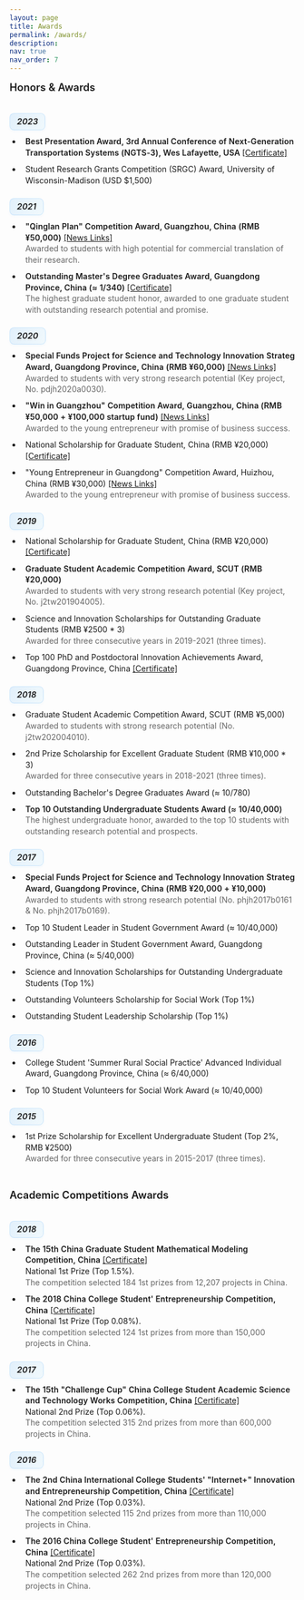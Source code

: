 ```yaml
---
layout: page
title: Awards
permalink: /awards/
description: 
nav: true
nav_order: 7
---
```


<style>
/* 基础样式 */
.honors-container {
  margin-bottom: 5px;
}

.awards-list {
  list-style-type: disc;
  padding-left: 1.5em;
  margin-top: 0;
}

.awards-list li {
  position: relative;
  padding-left: 0.5em;
  margin-bottom: 0.5em;
  padding-bottom: 0.2em;
  border-bottom: none;
  line-height: 1.4;
}

.awards-list li:last-child {
  border-bottom: none;
}

/* 移除悬停效果 */
.awards-list li:hover {
  background-color: transparent;
  padding-left: 0.5em;
  border-radius: 0;
}

/* 移除图标样式 */
.awards-list li:before {
  content: none;
}

.academic-awards li:before {
  content: none;
}

.scholarships-list li:before {
  content: none;
}

.competitions-list li:before {
  content: none;
}

.awards-list li:hover:before {
  transform: none;
}

/* 标题样式 */
h4 {
  position: relative;
  padding-bottom: 10px;
  margin-bottom: 20px;
  margin-top: 40px;
  color: var(--global-text-color);
  font-size: 1.3em;
  font-weight: 600;
}

h4:first-of-type {
  margin-top: 0;
}

h4:after {
  content: "";
  position: absolute;
  bottom: 0;
  left: 0;
  width: 50px;
  height: 3px;
  background: var(--global-theme-color);
  border-radius: 3px;
}

h5 {
  margin-top: 5px;
  margin-bottom: 10px;
  color: var(--global-text-color);
  font-size: 1.05em;
  font-weight: 600;
  padding-left: 0;
  border-left: none;
  position: relative;
  display: inline-block;
  background: linear-gradient(120deg, rgba(33, 150, 243, 0.12), rgba(3, 169, 244, 0.05));
  padding: 5px 12px;
  border-radius: 8px;
  border: 1px solid rgba(33, 150, 243, 0.15);
  box-shadow: 0 2px 4px rgba(33, 150, 243, 0.05);
  transition: all 0.3s ease;
}

h5:hover {
  transform: translateY(-1px);
  box-shadow: 0 4px 8px rgba(33, 150, 243, 0.1);
  background: linear-gradient(120deg, rgba(33, 150, 243, 0.18), rgba(3, 169, 244, 0.08));
}

/* 强调文本 */
.awards-list li strong {
  font-weight: 600;
  letter-spacing: 0.01em;
}

/* 描述文本样式 */
.award-description {
  display: inline-block;
  font-size: 1em;
  color: var(--global-text-color-light, #666);
  font-style: normal;
  margin-top: 0;
  line-height: 1.4;
}

/* 保留但优化br标签 */
.awards-list li br {
  display: block;
  content: "";
  margin: 0;
  line-height: 1;
}

/* 年份标签样式 */
.award-year {
  display: inline-block;
  font-size: 0.85em;
  padding: 2px 8px;
  margin-right: 8px;
  border-radius: 12px;
  font-weight: 500;
  vertical-align: middle;
  background-color: rgba(156, 39, 176, 0.1);
  color: rgba(156, 39, 176, 0.8);
  border: 1px solid rgba(156, 39, 176, 0.2);
}

/* 证书链接样式 */
.awards-list a {
  display: inline-block;
  transition: transform 0.2s;
}

.awards-list a:hover {
  transform: translateY(-1px);
}

/* 响应式调整 */
@media (max-width: 768px) {
  .awards-list li {
    padding-left: 2em;
    padding-bottom: 0.8em;
    margin-bottom: 1em;
  }
  
  h5 {
    font-size: 1.1em;
    padding-left: 0;
  }
}
</style>

<h4 style="text-align: left;">Honors & Awards</h4>

<div class="honors-container">
  <h5 style="text-align: left;">2023</h5>
  <ul class="awards-list">
    <li><strong>Best Presentation Award, 3rd Annual Conference of Next-Generation Transportation Systems (NGTS-3), Wes Lafayette, USA </strong> <a href="{{ '/assets/honors/2023-Best-Presentation-Award.pdf' | relative_url }}" target="_blank">[Certificate]</a> </li>
    <li>Student Research Grants Competition (SRGC) Award, University of Wisconsin-Madison (USD $1,500)</li>
  </ul>
</div>

<div class="honors-container">
  <h5 style="text-align: left;">2021</h5>
  <ul class="awards-list">
    <li><strong>"Qinglan Plan" Competition Award, Guangzhou, China (RMB ¥50,000)</strong> <a href="{{ 'https://www.panyu.gov.cn/tgl/qkgsxj/content/post_6903583.html' | relative_url }}" target="_blank">[News Links]</a> <br>
    <span class="award-description">Awarded to students with high potential for commercial translation of their research.</span></li>
    <li><strong>Outstanding Master's Degree Graduates Award, Guangdong Province, China (≈ 1/340) </strong> <a href="{{ '/assets/honors/2021-outstanding-graduate-guangdong-province.jpg' | relative_url }}" target="_blank">[Certificate]</a>  <br>
    <span class="award-description">The highest graduate student honor, awarded to one graduate student with outstanding research potential and promise.</span></li>
  </ul>
</div>

<div class="honors-container">
  <h5 style="text-align: left;">2020</h5>
  <ul class="awards-list">
    <li><strong>Special Funds Project for Science and Technology Innovation Strateg Award, Guangdong Province, China (RMB ¥60,000) </strong><a href="{{ 'https://www.gdcyl.org/xxb/ShowArticle.asp?ArticleID=241940' | relative_url }}" target="_blank">[News Links]</a> <br>
    <span class="award-description">Awarded to students with very strong research potential (Key project, No. pdjh2020a0030).</span></li>
    <li><strong> "Win in Guangzhou" Competition Award, Guangzhou, China (RMB ¥50,000 + ¥100,000 startup fund)</strong> <a href="{{ 'https://www.gz.gov.cn/zwgk/zdly/jycy/gzdt/content/mpost_6999222.html' | relative_url }}" target="_blank">[News Links]</a> <br>
    <span class="award-description">Awarded to the young entrepreneur with promise of business success.</span></li>
    <li>National Scholarship for Graduate Student, China (RMB ¥20,000) <a href="{{ '/assets/honors/2020-national-scholarship.jpg' | relative_url }}" target="_blank">[Certificate]</a></li>
    <li>"Young Entrepreneur in Guangdong" Competition Award, Huizhou, China (RMB ¥30,000) <a href="{{ 'https://baijiahao.baidu.com/s?id=1672187346796437301&wfr=spider&for=pc' | relative_url }}" target="_blank">[News Links]</a> <br>
    <span class="award-description">Awarded to the young entrepreneur with promise of business success.</span></li>
  </ul>
</div>

<div class="honors-container">
  <h5 style="text-align: left;">2019</h5>
  <ul class="awards-list">
    <li>National Scholarship for Graduate Student, China (RMB ¥20,000) <a href="{{ '/assets/honors/2019-national-scholarship.jpg' | relative_url }}" target="_blank">[Certificate]</a></li>
    <li><strong>Graduate Student Academic Competition Award, SCUT (RMB ¥20,000)</strong><br>
    <span class="award-description">Awarded to students with very strong research potential (Key project, No. j2tw201904005).</span></li>
    <li>Science and Innovation Scholarships for Outstanding Graduate Students (RMB ¥2500 * 3) 
    <span class="award-description">Awarded for three consecutive years in 2019-2021 (three times).</span></li>
    <li>Top 100 PhD and Postdoctoral Innovation Achievements Award, Guangdong Province, China <a href="{{ '/assets/honors/2019-100-PhD-and-Postdoctoral-Innovation.pdf' | relative_url }}" target="_blank">[Certificate]</a> </li>
  </ul>
</div>

<div class="honors-container">
  <h5 style="text-align: left;">2018</h5>
  <ul class="awards-list">
    <li>Graduate Student Academic Competition Award, SCUT (RMB ¥5,000)<br>
    <span class="award-description">Awarded to students with strong research potential (No. j2tw202004010).</span></li>
    <li>2nd Prize Scholarship for Excellent Graduate Student (RMB ¥10,000 * 3)<br>
    <span class="award-description">Awarded for three consecutive years in 2018-2021 (three times).</span></li>
    <li>Outstanding Bachelor's Degree Graduates Award (≈ 10/780)</li>
    <li><strong>Top 10 Outstanding Undergraduate Students Award (≈ 10/40,000) </strong> <br>
    <span class="award-description">The highest undergraduate honor, awarded to the top 10 students with outstanding research potential and prospects.</span></li>
  </ul>
</div>

<div class="honors-container">
  <h5 style="text-align: left;">2017</h5>
  <ul class="awards-list">
    <li><strong>Special Funds Project for Science and Technology Innovation Strateg Award, Guangdong Province, China (RMB ¥20,000 + ¥10,000) </strong> <br>
    <span class="award-description">Awarded to students with strong research potential (No. phjh2017b0161 & No. phjh2017b0169).</span></li>
    <li>Top 10 Student Leader in Student Government Award (≈ 10/40,000)</li>
    <li>Outstanding Leader in Student Government Award, Guangdong Province, China (≈ 5/40,000)</li>
    <li>Science and Innovation Scholarships for Outstanding Undergraduate Students (Top 1%)</li>
    <li>Outstanding Volunteers Scholarship for Social Work (Top 1%)</li>
    <li>Outstanding Student Leadership Scholarship (Top 1%)</li>
  </ul>
</div>

<div class="honors-container">
  <h5 style="text-align: left;">2016</h5>
  <ul class="awards-list">
    <li>College Student 'Summer Rural Social Practice' Advanced Individual Award, Guangdong Province, China (≈ 6/40,000)</li>
    <li>Top 10 Student Volunteers for Social Work Award (≈ 10/40,000)</li>
  </ul>
</div>

<div class="honors-container">
  <h5 style="text-align: left;">2015</h5>
  <ul class="awards-list">
    <li>1st Prize Scholarship for Excellent Undergraduate Student (Top 2%, RMB ¥2500)<br>
    <span class="award-description">Awarded for three consecutive years in 2015-2017 (three times).</span></li>
  </ul>
</div>

<h4 style="text-align: left;">Academic Competitions Awards</h4>

<div class="honors-container">
  <h5 style="text-align: left;">2018</h5>
  <ul class="awards-list">
    <li><strong>The 15th China Graduate Student Mathematical Modeling Competition, China</strong> <a href="{{ '/assets/honors/2018-mathematical-modeling-competition.pdf' | relative_url }}" target="_blank">[Certificate]</a><br>
    National 1st Prize (Top 1.5%).<br>
    <span class="award-description">The competition selected 184 1st prizes from 12,207 projects in China.</span></li>
    <li><strong>The 2018 China College Student' Entrepreneurship Competition, China</strong> <a href="{{ '/assets/honors/2018-student-entrepreneurship-competition.jpg' | relative_url }}" target="_blank">[Certificate]</a><br>
    National 1st Prize (Top 0.08%).<br>
    <span class="award-description">The competition selected 124 1st prizes from more than 150,000 projects in China.</span></li>
  </ul>
</div>

<div class="honors-container">
  <h5 style="text-align: left;">2017</h5>
  <ul class="awards-list">
    <li><strong>The 15th "Challenge Cup" China College Student Academic Science and Technology Works Competition, China</strong> <a href="{{ '/assets/honors/2017-challenge-cup-competition.jpg' | relative_url }}" target="_blank">[Certificate]</a><br>
    National 2nd Prize (Top 0.06%).<br>
    <span class="award-description">The competition selected 315 2nd prizes from more than 600,000 projects in China.</span></li>
  </ul>
</div>

<div class="honors-container">
  <h5 style="text-align: left;">2016</h5>
  <ul class="awards-list">
    <li><strong>The 2nd China International College Students' "Internet+" Innovation and Entrepreneurship Competition, China</strong> <a href="{{ '/assets/honors/2016-internet-entrepreneurship-competition.pdf' | relative_url }}" target="_blank">[Certificate]</a><br>
    National 2nd Prize (Top 0.03%).<br>
    <span class="award-description">The competition selected 115 2nd prizes from more than 110,000 projects in China.</span></li>
    <li><strong>The 2016 China College Student' Entrepreneurship Competition, China</strong> <a href="{{ '/assets/honors/2016-student-entrepreneurship-competition.pdf' | relative_url }}" target="_blank">[Certificate]</a><br>
    National 2nd Prize (Top 0.03%).<br>
    <span class="award-description">The competition selected 262 2nd prizes from more than 120,000 projects in China.</span></li>
  </ul>
</div> 